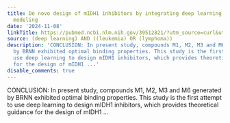 ```yaml
---
title: De novo design of mIDH1 inhibitors by integrating deep learning and molecular
  modeling
date: '2024-11-08'
linkTitle: https://pubmed.ncbi.nlm.nih.gov/39512821/?utm_source=curl&utm_medium=rss&utm_campaign=pubmed-2&utm_content=1byXLWG-5Hn0_qdLgZYpDfLA2UWGhGNgZGereuo1rJN2aoAQXP&fc=20220814223158&ff=20241113193340&v=2.18.0.post9+e462414
source: (deep learning) AND ((leukemia) OR (lymphoma))
description: 'CONCLUSION: In present study, compounds M1, M2, M3 and M6 generated
  by BRNN exhibited optimal binding properties. This study is the first attempt to
  use deep learning to design mIDH1 inhibitors, which provides theoretical guidance
  for the design of mIDH1 ...'
disable_comments: true
---
```

CONCLUSION: In present study, compounds M1, M2, M3 and M6 generated by BRNN exhibited optimal binding properties. This study is the first attempt to use deep learning to design mIDH1 inhibitors, which provides theoretical guidance for the design of mIDH1 ...